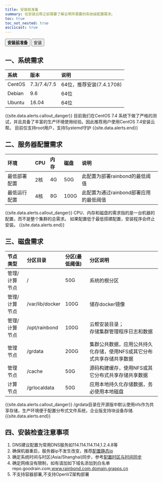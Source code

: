 ```yaml
---
title: 安装前准备
summary: 在安装云帮之前需要了解云帮所需要的系统级配置需求。
toc: true
toc_not_nested: true
asciicast: true
---
```


<div class="filters filters-big clearfix">
    <a href="before-installation.html"><button class="filter-button current"><strong>安装前准备</strong></button></a>
    <a href="online-installation.html"><button class="filter-button">安装</button></a>
</div>

<div id="toc"></div>

## 一、系统需求
| 系统   | 版本  | 说明           |
| :----- | :---- | :------------- |
| CentOS | 7.3/7.4/7.5   | 64位，推荐安装(7.4.1708) |
| Debian | 9.6  | 64位           |
| Ubuntu | 16.04 | 64位           |

{{site.data.alerts.callout_danger}}
目前我们在CentOS 7.4 系统下做了严格的测试，并且具备了丰富的生产环境使用经验。因此推荐用户使用CentOS 7.4安装云帮。
目前仅支持root用户，支持Systemd守护
{{site.data.alerts.end}}

## 二、服务器配置需求

| 环境     | CPU  | 内存   | 磁盘    | 说明|
| :----- | :--- | :--- | :---- | :---|
| 最低部署配置 | 2核   | 4G  | 50G  |此配置为部署rainbond的最低阈值|
| 最低运行配置   | 4核   | 8G  | 100G  |此配置为通过rainbond部署应用的最低阈值| 

{{site.data.alerts.callout_danger}}
CPU、内存和磁盘的需求指的是一台机器的配置，而不是整个集群的总需求。
如果配置低于最低搭建配置，安装程序会终止安装。
{{site.data.alerts.end}}

## 三、磁盘需求

| 节点类型      | 分区目录        | 分区(最低阈值)                          | 分区说明                                      |
| :------------ | :-------------- | :-------------------------------- | :-------------------------------------------- |
| 管理/计算节点 | /               | 50G                               | 系统的根分区                                  |
| 管理/计算节点 | /var/lib/docker | 100G | 储存docker镜像                                |
| 管理/计算节点 | /opt/rainbond   | 100G | 云帮安装目录；</br>存储集群管理程序日志和数据 |
| 管理节点      | /grdata         | 200G | 集群公共数据，应用公共持久化存储，使用NFS或其它分布式共享存储共享数据|
| 管理节点      | /cache          | 50G | 源码构建缓存，使用NFS或其它分布式共享存储共享数据 |
| 计算节点      | /grlocaldata    | 50G | 应用本地持久化存储数据，务必使用本地磁盘           |

{{site.data.alerts.callout_danger}}
/grdata目录在开源版中默认使用nfs作为共享存储，生产环境便于配置分布式文件系统，企业版支持块设备存储.
{{site.data.alerts.end}}

## 四、安装检查注意事项

1. DNS建议配置为常用DNS服务如114.114.114.114,1.2.4.8等
2. 确保机器重启，服务器ip不发生改变，推荐[配置静态ip](../operation-manual/install/config/static-ip.html)
3. 确定系统时间与时区(Asia/Shanghai)同步，参考[配置时区与时间同步](../operation-manual/install/config/timezone.html)
4. 确定网络没有限制，如有请加如下域名添加到白名单repo.goodrain.com,www.rainbond.com,domain.grapps.cn
5. 不支持容器部署,不支持OpenVZ架构部署

<!--
## 五、云服务商支持说明
| 云服务商   | 测试区域  | 说明           |
| :----- | :---- | :------------- |
| 阿里云 | 中国  | 推荐 |
| 腾讯云 | 中国  | 测试通过           |
| AWS | 中国 | 测试通过          |
| vultr | 日本 | 测试通过          |
| 滴滴云 | 中国  | 测试通过           |
| 华为云 | 中国  | 测试通过           |
具体请参考 [Rainbond自定义配置](../operation-manual/install/config/custom-config.html)  
-->